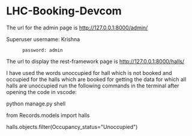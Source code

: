 # LHC-Booking-Devcom


The url for the admin page is http://127.0.0.1:8000/admin/  

Superuser username: Krishna

          password: admin

The url to display the rest-framework page is http://127.0.0.1:8000/halls/

I have used the words unoccupied for hall which is not booked and occupied for the halls which are booked for getting the data for which all halls are unoccupied run the following commands in the terminal after opening the code in vscode:

python manage.py shell

from Records.models import halls

halls.objects.filter(Occupancy_status="Unoccupied")



